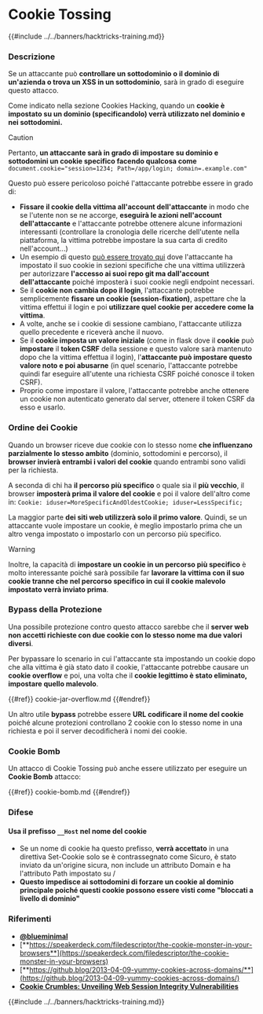 # Cookie Tossing

{{#include ../../banners/hacktricks-training.md}}

### Descrizione

Se un attaccante può **controllare un sottodominio o il dominio di un'azienda o trova un XSS in un sottodominio**, sarà in grado di eseguire questo attacco.

Come indicato nella sezione Cookies Hacking, quando un **cookie è impostato su un dominio (specificandolo) verrà utilizzato nel dominio e nei sottodomini.**

> [!CAUTION]
> Pertanto, **un attaccante sarà in grado di impostare su dominio e sottodomini un cookie specifico facendo qualcosa come** `document.cookie="session=1234; Path=/app/login; domain=.example.com"`

Questo può essere pericoloso poiché l'attaccante potrebbe essere in grado di:

- **Fissare il cookie della vittima all'account dell'attaccante** in modo che se l'utente non se ne accorge, **eseguirà le azioni nell'account dell'attaccante** e l'attaccante potrebbe ottenere alcune informazioni interessanti (controllare la cronologia delle ricerche dell'utente nella piattaforma, la vittima potrebbe impostare la sua carta di credito nell'account...)
- Un esempio di questo [può essere trovato qui](https://snyk.io/articles/hijacking-oauth-flows-via-cookie-tossing/) dove l'attaccante ha impostato il suo cookie in sezioni specifiche che una vittima utilizzerà per autorizzare **l'accesso ai suoi repo git ma dall'account dell'attaccante** poiché imposterà i suoi cookie negli endpoint necessari.
- Se il **cookie non cambia dopo il login**, l'attaccante potrebbe semplicemente **fissare un cookie (session-fixation)**, aspettare che la vittima effettui il login e poi **utilizzare quel cookie per accedere come la vittima**.
- A volte, anche se i cookie di sessione cambiano, l'attaccante utilizza quello precedente e riceverà anche il nuovo.
- Se il **cookie imposta un valore iniziale** (come in flask dove il **cookie** può **impostare** il **token CSRF** della sessione e questo valore sarà mantenuto dopo che la vittima effettua il login), l'**attaccante può impostare questo valore noto e poi abusarne** (in quel scenario, l'attaccante potrebbe quindi far eseguire all'utente una richiesta CSRF poiché conosce il token CSRF).
- Proprio come impostare il valore, l'attaccante potrebbe anche ottenere un cookie non autenticato generato dal server, ottenere il token CSRF da esso e usarlo.

### Ordine dei Cookie

Quando un browser riceve due cookie con lo stesso nome **che influenzano parzialmente lo stesso ambito** (dominio, sottodomini e percorso), il **browser invierà entrambi i valori del cookie** quando entrambi sono validi per la richiesta.

A seconda di chi ha **il percorso più specifico** o quale sia il **più vecchio**, il browser **imposterà prima il valore del cookie** e poi il valore dell'altro come in: `Cookie: iduser=MoreSpecificAndOldestCookie; iduser=LessSpecific;`

La maggior parte **dei siti web utilizzerà solo il primo valore**. Quindi, se un attaccante vuole impostare un cookie, è meglio impostarlo prima che un altro venga impostato o impostarlo con un percorso più specifico.

> [!WARNING]
> Inoltre, la capacità di **impostare un cookie in un percorso più specifico** è molto interessante poiché sarà possibile far **lavorare la vittima con il suo cookie tranne che nel percorso specifico in cui il cookie malevolo impostato verrà inviato prima**.

### Bypass della Protezione

Una possibile protezione contro questo attacco sarebbe che il **server web non accetti richieste con due cookie con lo stesso nome ma due valori diversi**.

Per bypassare lo scenario in cui l'attaccante sta impostando un cookie dopo che alla vittima è già stato dato il cookie, l'attaccante potrebbe causare un **cookie overflow** e poi, una volta che il **cookie legittimo è stato eliminato, impostare quello malevolo**.

{{#ref}}
cookie-jar-overflow.md
{{#endref}}

Un altro utile **bypass** potrebbe essere **URL codificare il nome del cookie** poiché alcune protezioni controllano 2 cookie con lo stesso nome in una richiesta e poi il server decodificherà i nomi dei cookie.

### Cookie Bomb

Un attacco di Cookie Tossing può anche essere utilizzato per eseguire un **Cookie Bomb** attacco:

{{#ref}}
cookie-bomb.md
{{#endref}}

### Difese

#### **Usa il prefisso `__Host` nel nome del cookie**

- Se un nome di cookie ha questo prefisso, **verrà accettato** in una direttiva Set-Cookie solo se è contrassegnato come Sicuro, è stato inviato da un'origine sicura, non include un attributo Domain e ha l'attributo Path impostato su /
- **Questo impedisce ai sottodomini di forzare un cookie al dominio principale poiché questi cookie possono essere visti come "bloccati a livello di dominio"**

### Riferimenti

- [**@blueminimal**](https://twitter.com/blueminimal)
- [**https://speakerdeck.com/filedescriptor/the-cookie-monster-in-your-browsers**](https://speakerdeck.com/filedescriptor/the-cookie-monster-in-your-browsers)
- [**https://github.blog/2013-04-09-yummy-cookies-across-domains/**](https://github.blog/2013-04-09-yummy-cookies-across-domains/)
- [**Cookie Crumbles: Unveiling Web Session Integrity Vulnerabilities**](https://www.youtube.com/watch?v=F_wAzF4a7Xg)

{{#include ../../banners/hacktricks-training.md}}
